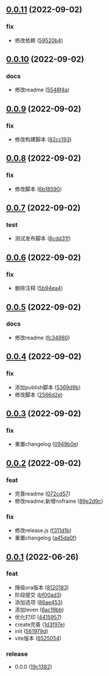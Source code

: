 ## [0.0.11](https://github.com/galaxy-s10/billd-cli/compare/v0.0.10...v0.0.11) (2022-09-02)


### fix

* 修改依赖 ([59520b4](https://github.com/galaxy-s10/billd-cli/commit/59520b44e662fec4045b2f48f55b2a2012a43f4b))



## [0.0.10](https://github.com/galaxy-s10/billd-cli/compare/v0.0.9...v0.0.10) (2022-09-02)


### docs

* 修改readme ([5548f4a](https://github.com/galaxy-s10/billd-cli/commit/5548f4af5641cef763f89aee7a31a3427cef0d62))



## [0.0.9](https://github.com/galaxy-s10/billd-cli/compare/v0.0.8...v0.0.9) (2022-09-02)


### fix

* 修改构建脚本 ([82cc193](https://github.com/galaxy-s10/billd-cli/commit/82cc193c66a1e7dbbb89f8c68db7b8b114490db7))



## [0.0.8](https://github.com/galaxy-s10/billd-cli/compare/v0.0.7...v0.0.8) (2022-09-02)


### fix

* 修改脚本 ([6b18590](https://github.com/galaxy-s10/billd-cli/commit/6b185906eff9a2f095797e2f39cc939501602bf4))



## [0.0.7](https://github.com/galaxy-s10/billd-cli/compare/v0.0.6...v0.0.7) (2022-09-02)


### test

* 测试发布脚本 ([8cdd31f](https://github.com/galaxy-s10/billd-cli/commit/8cdd31f4c7cf55fa752fd16c578694f036487a5b))



## [0.0.6](https://github.com/galaxy-s10/billd-cli/compare/v0.0.5...v0.0.6) (2022-09-02)


### fix

* 删除注释 ([5b94ea4](https://github.com/galaxy-s10/billd-cli/commit/5b94ea4e751b930ccf1561e828ff30bdc96e2e16))



## [0.0.5](https://github.com/galaxy-s10/billd-cli/compare/v0.0.4...v0.0.5) (2022-09-02)


### docs

* 修改readme ([fc34980](https://github.com/galaxy-s10/billd-cli/commit/fc34980cbbb77c9c026df89644c2b17f9f465878))



## [0.0.4](https://github.com/galaxy-s10/billd-cli/compare/v0.0.3...v0.0.4) (2022-09-02)


### fix

* 添加publish脚本 ([5369d9b](https://github.com/galaxy-s10/billd-cli/commit/5369d9b15438272f602ff8ceeb3ff19187f500e2))
* 修改脚本 ([2566d2e](https://github.com/galaxy-s10/billd-cli/commit/2566d2ea3dd3cce0cf97f3fa2fb7b55551adc7a2))



## [0.0.3](https://github.com/galaxy-s10/billd-cli/compare/v0.0.2...v0.0.3) (2022-09-02)


### fix

* 重置changelog ([0949b0e](https://github.com/galaxy-s10/billd-cli/commit/0949b0eadb4f4e0a8eec246a0d57e73bf0bf439e))



## [0.0.2](https://github.com/galaxy-s10/billd-cli/compare/v0.0.1...v0.0.2) (2022-09-02)


### feat

* 完善readme ([072cd57](https://github.com/galaxy-s10/billd-cli/commit/072cd5706b375282126dfa36deaf3f9723dfc519))
* 修改readme;新增noframe ([89e2d9c](https://github.com/galaxy-s10/billd-cli/commit/89e2d9c3edb1c76d17b2bb0a0c100c0b4fea4d14))

### fix

* 修改release.js ([f311d1b](https://github.com/galaxy-s10/billd-cli/commit/f311d1b48cf9f8eed6c72561fa393d3d8655504e))
* 重置changelog ([a45da0f](https://github.com/galaxy-s10/billd-cli/commit/a45da0f2b80ca7c0442beb212c34d1bed8bd7eea))



## [0.0.1](https://github.com/galaxy-s10/billd-cli/compare/561979df40319fdbf8f8302f43f4cd450b30b8ce...v0.0.1) (2022-06-26)


### feat

* 降级ora版本 ([8120183](https://github.com/galaxy-s10/billd-cli/commit/81201834abbbb172968b5e218125410da0e0b2eb))
* 阶段提交 ([bf00ad3](https://github.com/galaxy-s10/billd-cli/commit/bf00ad39817072079003b6d238069949615086e6))
* 添加选项 ([86ae453](https://github.com/galaxy-s10/billd-cli/commit/86ae453aae35b2e94f170daab26a2e65225c9eb4))
* 添加leven ([6ac19bb](https://github.com/galaxy-s10/billd-cli/commit/6ac19bb28d0b4a20d3dbfbdf9ac8cff1230238ba))
* 优化打印 ([4415957](https://github.com/galaxy-s10/billd-cli/commit/44159573e9aa92398c769dda5285439285d486ad))
* create完善 ([1d3f97e](https://github.com/galaxy-s10/billd-cli/commit/1d3f97e32bffe943be361764bed0256745adad71))
* init ([561979d](https://github.com/galaxy-s10/billd-cli/commit/561979df40319fdbf8f8302f43f4cd450b30b8ce))
* vite版本 ([6525054](https://github.com/galaxy-s10/billd-cli/commit/6525054c32d93d7361b0ce7f3798a6f12594081f))

### release

* 0.0.0 ([19c1382](https://github.com/galaxy-s10/billd-cli/commit/19c13821c54b434b8795da4c228661bd5e4b16d3))



